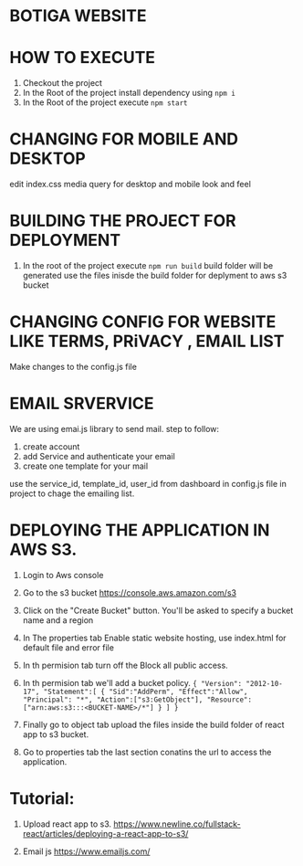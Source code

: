 # BOTIGA WEBSITE 

# HOW TO EXECUTE
1. Checkout the project
2. In the Root of the project install dependency using `npm i`
3. In the Root of the project execute `npm start`

# CHANGING FOR MOBILE AND DESKTOP
edit index.css media query for desktop and mobile look and feel

# BUILDING THE PROJECT FOR DEPLOYMENT
1. In the root of the project execute `npm run build` build folder will be generated use the files inisde the build folder for deplyment to aws s3 bucket

# CHANGING CONFIG FOR WEBSITE LIKE TERMS, PRiVACY , EMAIL LIST
Make changes to the config.js file

# EMAIL SRVERVICE
We are using emai.js library to send mail.
step to follow:
1. create account
2. add Service and authenticate your email
3. create one template for your mail

use the  service_id, template_id, user_id from  dashboard in config.js file in project to chage the emailing list.


# DEPLOYING THE APPLICATION IN AWS S3.

1. Login to Aws console
2. Go to the s3 bucket https://console.aws.amazon.com/s3
3. Click on the "Create Bucket" button. You'll be asked to specify a bucket name and a region
4. In The properties tab Enable static website hosting, use index.html for default file and error file
5. In th permision tab turn off the Block all public access.
6. In th permision tab we'll add a bucket policy.
`
{
  "Version": "2012-10-17",
  "Statement":[
    {
      "Sid":"AddPerm",
      "Effect":"Allow",
      "Principal": "*",
      "Action":["s3:GetObject"],
      "Resource":["arn:aws:s3:::<BUCKET-NAME>/*"]
    }
  ]
}
`
7. Finally go to object tab upload the files inside the build folder of react app to s3 bucket.

8. Go to properties tab the last section conatins the url to access the application.


# Tutorial:
1. Upload react app to s3.
https://www.newline.co/fullstack-react/articles/deploying-a-react-app-to-s3/

2. Email js
https://www.emailjs.com/




